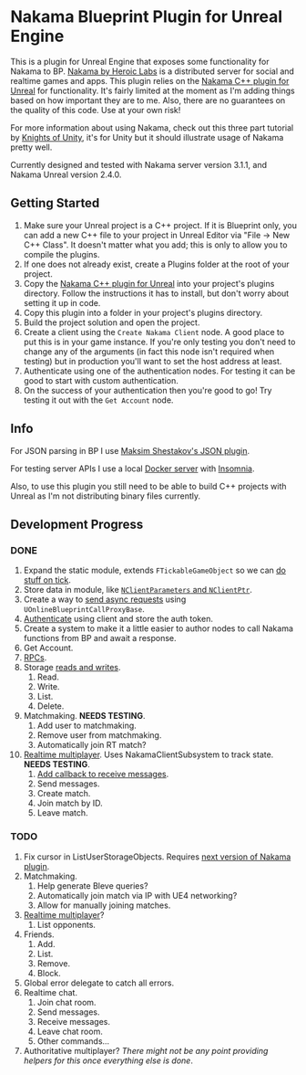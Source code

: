 # Nakama Blueprint Plugin for Unreal Engine

This is a plugin for Unreal Engine that exposes some functionality for Nakama to
BP. [Nakama by Heroic Labs][nakama] is a distributed server for social and
realtime games and apps. This plugin relies on the [Nakama C++ plugin for
Unreal][nakama-unreal] for functionality. It's fairly limited at the moment as
I'm adding things based on how important they are to me. Also, there are no
guarantees on the quality of this code. Use at your own risk!

For more information about using Nakama, check out this three part tutorial by
[Knights of Unity][kou-nakama-tutorial], it's for Unity but it should illustrate
usage of Nakama pretty well.

Currently designed and tested with Nakama server version 3.1.1, and Nakama
Unreal version 2.4.0.

## Getting Started

1. Make sure your Unreal project is a C++ project. If it is Blueprint only, you
   can add a new C++ file to your project in Unreal Editor via "File -> New C++
   Class". It doesn't matter what you add; this is only to allow you to compile
   the plugins.
1. If one does not already exist, create a Plugins folder at the root of your
   project.
1. Copy the [Nakama C++ plugin for Unreal][nakama-unreal] into your project's
   plugins directory. Follow the instructions it has to install, but don't worry
   about setting it up in code.
1. Copy this plugin into a folder in your project's plugins directory.
1. Build the project solution and open the project.
1. Create a client using the `Create Nakama Client` node. A good place to put
   this is in your game instance. If you're only testing you don't need to
   change any of the arguments (in fact this node isn't required when testing)
   but in production you'll want to set the host address at least.
1. Authenticate using one of the authentication nodes. For testing it can be
   good to start with custom authentication.
1. On the success of your authentication then you're good to go! Try testing it
   out with the `Get Account` node.

## Info

For JSON parsing in BP I use [Maksim Shestakov's JSON plugin][json].

For testing server APIs I use a local [Docker server][nakama-docker] with
[Insomnia].

Also, to use this plugin you still need to be able to build C++ projects with
Unreal as I'm not distributing binary files currently.

## Development Progress

### DONE

1. Expand the static module, extends `FTickableGameObject` so we can [do stuff
   on tick][tick].
1. Store data in module, like [`NClientParameters` and `NClientPtr`][connect].
1. Create a way to [send async requests][requests] using
   `UOnlineBlueprintCallProxyBase`.
1. [Authenticate] using client and store the auth token.
1. Create a system to make it a little easier to author nodes to call Nakama
   functions from BP and await a response.
1. Get Account.
1. [RPCs].
1. Storage [reads and writes][read-write].
    1. Read.
    1. Write.
    1. List.
    1. Delete.
1. Matchmaking. **NEEDS TESTING**.
   1. Add user to matchmaking.
   1. Remove user from matchmaking.
   1. Automatically join RT match?
1. [Realtime multiplayer][rtclient]. Uses NakamaClientSubsystem to track state. **NEEDS TESTING**.
   1. [Add callback to receive messages][rtclient-callback].
   1. Send messages.
   1. Create match.
   1. Join match by ID.
   1. Leave match.

### TODO

1. Fix cursor in ListUserStorageObjects. Requires [next version of Nakama plugin](https://github.com/heroiclabs/nakama-unreal/issues/47#issuecomment-839185667).
1. Matchmaking.
   1. Help generate Bleve queries?
   1. Automatically join match via IP with UE4 networking?
   1. Allow for manually joining matches.
1. [Realtime multiplayer][rtclient]?
   1. List opponents.
1. Friends.
    1. Add.
    1. List.
    1. Remove.
    1. Block.
1. Global error delegate to catch all errors.
1. Realtime chat.
   1. Join chat room.
   1. Send messages.
   1. Receive messages.
   1. Leave chat room.
   1. Other commands...
1. Authoritative multiplayer? *There might not be any point providing helpers for this once everything else is done*.

[nakama]: https://github.com/heroiclabs/nakama
[nakama-unreal]: https://github.com/heroiclabs/nakama-unreal
[kou-nakama-tutorial]: https://blog.theknightsofunity.com/nakama-tutorial-1/
[json]: https://www.unrealengine.com/marketplace/en-US/product/json-blueprint
[nakama-docker]: https://heroiclabs.com/docs/install-docker-quickstart/
[insomnia]: https://insomnia.rest/
[tick]: https://heroiclabs.com/docs/unreal-client-guide/#tick
[connect]: https://heroiclabs.com/docs/unreal-client-guide/#usage
[requests]: https://heroiclabs.com/docs/unreal-client-guide/#send-requests
[authenticate]: https://heroiclabs.com/docs/unreal-client-guide/#authenticate
[rpcs]: https://heroiclabs.com/docs/runtime-code-basics/
[read-write]: https://heroiclabs.com/docs/storage-collections/
[rtclient]: https://heroiclabs.github.io/nakama-cpp/html/class_n_rt_default_client_listener.html
[rtclient-callback]: https://heroiclabs.github.io/nakama-cpp/html/class_n_rt_default_client_listener.html#aef5c02769cd03398dea002e64bfc980f
